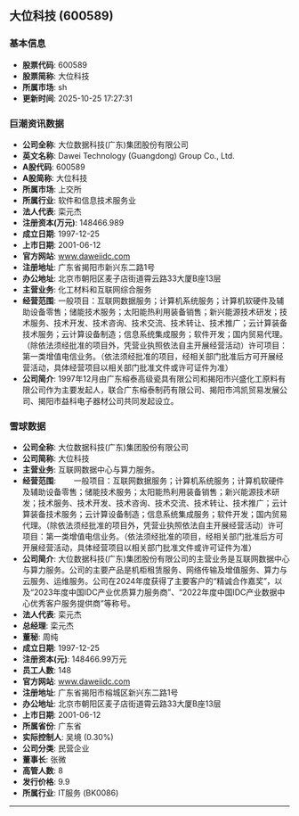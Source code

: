 ## 大位科技 (600589)

### 基本信息

- **股票代码**: 600589
- **股票简称**: 大位科技
- **所属市场**: sh
- **更新时间**: 2025-10-25 17:27:31

### 巨潮资讯数据

- **公司全称**: 大位数据科技(广东)集团股份有限公司
- **英文名称**: Dawei Technology (Guangdong) Group Co., Ltd.
- **A股代码**: 600589
- **A股简称**: 大位科技
- **所属市场**: 上交所
- **所属行业**: 软件和信息技术服务业
- **法人代表**: 栾元杰
- **注册资本(万元)**: 148466.989
- **成立日期**: 1997-12-25
- **上市日期**: 2001-06-12
- **官方网站**: www.daweiidc.com
- **注册地址**: 广东省揭阳市新兴东二路1号
- **办公地址**: 北京市朝阳区麦子店街道霄云路33大厦B座13层
- **主营业务**: 化工材料和互联网综合服务
- **经营范围**: 一般项目：互联网数据服务；计算机系统服务；计算机软硬件及辅助设备零售；储能技术服务；太阳能热利用装备销售；新兴能源技术研发；技术服务、技术开发、技术咨询、技术交流、技术转让、技术推广；云计算装备技术服务；云计算设备制造；信息系统集成服务；软件开发；国内贸易代理。（除依法须经批准的项目外，凭营业执照依法自主开展经营活动）许可项目：第一类增值电信业务。（依法须经批准的项目，经相关部门批准后方可开展经营活动，具体经营项目以相关部门批准文件或许可证件为准）
- **公司简介**: 1997年12月由广东榕泰高级瓷具有限公司和揭阳市兴盛化工原料有限公司作为主要发起人，联合广东榕泰制药有限公司、揭阳市鸿凯贸易发展公司、揭阳市益科电子器材公司共同发起设立。

### 雪球数据

- **公司全称**: 大位数据科技(广东)集团股份有限公司
- **公司简称**: 大位科技
- **主营业务**: 互联网数据中心与算力服务。
- **经营范围**: 　　一般项目：互联网数据服务；计算机系统服务；计算机软硬件及辅助设备零售；储能技术服务；太阳能热利用装备销售；新兴能源技术研发；技术服务、技术开发、技术咨询、技术交流、技术转让、技术推广；云计算装备技术服务；云计算设备制造；信息系统集成服务；软件开发；国内贸易代理。（除依法须经批准的项目外，凭营业执照依法自主开展经营活动）许可项目：第一类增值电信业务。（依法须经批准的项目，经相关部门批准后方可开展经营活动，具体经营项目以相关部门批准文件或许可证件为准）
- **公司简介**: 大位数据科技(广东)集团股份有限公司的主营业务是互联网数据中心与算力服务。公司的主要产品是机柜租赁服务、网络传输及增值服务、算力与云服务、运维服务。公司在2024年度获得了主要客户的“精诚合作嘉奖”，以及“2023年度中国IDC产业优质算力服务商”、“2022年度中国IDC产业数据中心优秀客户服务提供商”等称号。
- **法人代表**: 栾元杰
- **总经理**: 栾元杰
- **董秘**: 周纯
- **成立日期**: 1997-12-25
- **注册资本(元)**: 148466.99万元
- **员工人数**: 148
- **官方网站**: www.daweiidc.com
- **注册地址**: 广东省揭阳市榕城区新兴东二路1号
- **办公地址**: 北京市朝阳区麦子店街道霄云路33大厦B座13层
- **上市日期**: 2001-06-12
- **所属省份**: 广东省
- **实际控制人**: 吴境 (0.30%)
- **公司分类**: 民营企业
- **董事长**: 张微
- **高管人数**: 8
- **发行价格**: 9.9
- **所属行业**: IT服务 (BK0086)

---